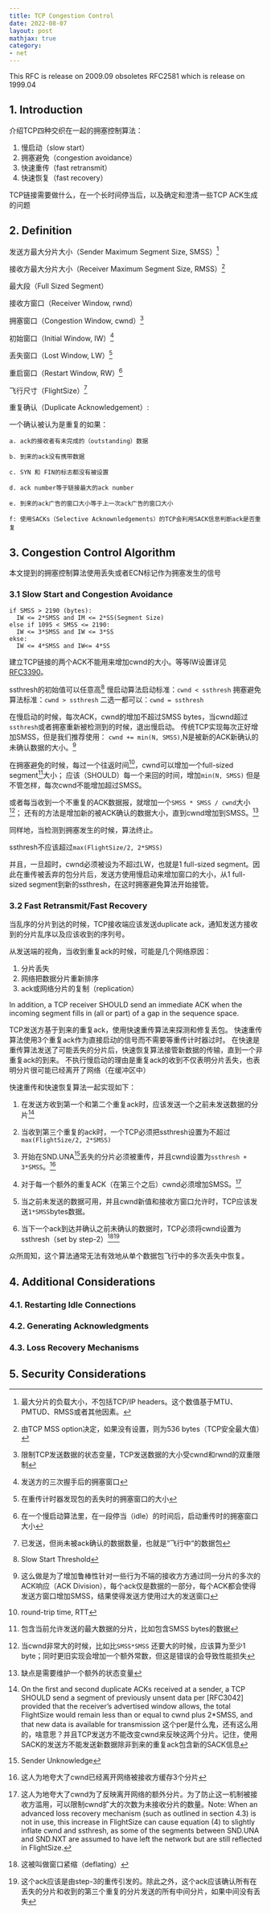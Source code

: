 ```yaml
---
title: TCP Congestion Control
date: 2022-08-07
layout: post
mathjax: true
category:
- net
---
```

This RFC is release on 2009.09 obsoletes RFC2581 which is release on 1999.04

## 1. Introduction

介绍TCP四种交织在一起的拥塞控制算法：

1. 慢启动（slow start）
1. 拥塞避免（congestion avoidance）
1. 快速重传（fast retransmit）
1. 快速恢复（fast recovery）

TCP链接需要做什么，在一个长时间停当后，以及确定和澄清一些TCP ACK生成的问题

## 2. Definition

发送方最大分片大小（Sender Maximum Segment Size, SMSS）[^1]

接收方最大分片大小（Receiver Maximum Segment Size, RMSS）[^2]

最大段（Full Sized Segment）

接收方窗口（Receiver Window, rwnd）

拥塞窗口（Congestion Window, cwnd）[^3]

初始窗口（Initial Window, IW）[^4]

丢失窗口（Lost Window, LW）[^5]

重启窗口（Restart Window, RW）[^6]

飞行尺寸（FlightSize）[^7]

重复确认（Duplicate Acknowledgement）:

一个确认被认为是重复的如果：

````
a. ack的接收者有未完成的（outstanding）数据

b. 到来的ack没有携带数据

c. SYN 和 FIN的标志都没有被设置

d. ack number等于链接最大的ack number

e. 到来的ack广告的窗口大小等于上一次ack广告的窗口大小

f: 使用SACKs（Selective Acknownledgements）的TCP会利用SACK信息判断ack是否重复
````

## 3. Congestion Control Algorithm

本文提到的拥塞控制算法使用丢失或者ECN标记作为拥塞发生的信号

### 3.1 Slow Start and Congestion Avoidance

````
if SMSS > 2190 (bytes):
  IW <= 2*SMSS and IM <= 2*SS(Segment Size)
else if 1095 < SMSS <= 2190:
  IW <= 3*SMSS and IW <= 3*SS
ekse:
  IW <= 4*SMSS and IW<= 4*SS
````

建立TCP链接的两个ACK不能用来增加cwnd的大小。等等IW设置详见[RFC3390](https://datatracker.ietf.org/doc/html/rfc3390)。

ssthresh的初始值可以任意高[^8]
慢启动算法启动标准：`cwnd < ssthresh`
拥塞避免算法标准：`cwnd > ssthresh`
二选一都可以：`cwnd = ssthresh`

在慢启动的时候，每次ACK，cwnd的增加不超过SMSS bytes，当cwnd超过`ssthresh`或者拥塞重新被检测到的时候，退出慢启动。
传统TCP实现每次正好增加SMSS，但是我们推荐使用： `cwnd += min(N, SMSS)`,N是被新的ACK新确认的未确认数据的大小。[^13]

在拥塞避免的时候，每过一个往返时间[^12]，cwnd可以增加一个full-sized segment[^9]大小；
应该（SHOULD）每一个来回的时间，增加`min(N, SMSS)`
但是不管怎样，每次cwnd不能增加超过SMSS。

或者每当收到一个不重复的ACK数据报，就增加一个`SMSS * SMSS / cwnd`大小[^10]；
还有的方法是增加新的被ACK确认的数据大小，直到cwnd增加到SMSS。[^11]

同样地，当检测到拥塞发生的时候，算法终止。

ssthresh不应该超过`max(FlightSize/2, 2*SMSS)`

并且，一旦超时，cwnd必须被设为不超过LW，也就是1 full-sized segment。因此在重传被丢弃的包分片后，发送方使用慢启动来增加窗口的大小，从1 full-sized segment到新的ssthresh，在这时拥塞避免算法开始接管。

### 3.2 Fast Retransmit/Fast Recovery

当乱序的分片到达的时候，TCP接收端应该发送duplicate ack，通知发送方接收到的分片乱序以及应该收到的序列号。

从发送端的视角，当收到重复ack的时候，可能是几个网络原因：

1. 分片丢失
1. 网络把数据分片重新排序
1. ack或网络分片的复制（replication）

In addition, a TCP receiver SHOULD send an immediate ACK when the incoming segment fills in (all or part) of a gap in the sequence space.

TCP发送方基于到来的重复ack，使用快速重传算法来探测和修复丢包。
快速重传算法使用3个重复ack作为直接启动的信号而不需要等重传计时器过时。
在快速是重传算法发送了可能丢失的分片后，快速恢复算法接管新数据的传输，直到一个非重复ack的到来。
不执行慢启动的理由是重复ack的收到不仅表明分片丢失，也表明分片很可能已经离开了网络（在缓冲区中）

快速重传和快速恢复算法一起实现如下：

1. 在发送方收到第一个和第二个重复ack时，应该发送一个之前未发送数据的分片[^14]

1. 当收到第三个重复的ack时，一个TCP必须把ssthresh设置为不超过`max(FlightSize/2, 2*SMSS)`

1. 开始在SND.UNA[^15]丢失的分片必须被重传，并且cwnd设置为`ssthresh + 3*SMSS`。[^16]

1. 对于每一个额外的重复ACK（在第三个之后）cwnd必须增加SMSS。[^17]

1. 当之前未发送的数据可用，并且cwnd新值和接收方窗口允许时，TCP应该发送`1*SMSS`bytes数据。

1. 当下一个ack到达并确认之前未确认的数据时，TCP必须将cwnd设置为ssthresh（set by step-2）[^18][^19]

众所周知，这个算法通常无法有效地从单个数据包飞行中的多次丢失中恢复。

## 4. Additional Considerations

### 4.1. Restarting Idle Connections

### 4.2. Generating Acknowledgments

### 4.3. Loss Recovery Mechanisms

## 5.  Security Considerations

[^1]: 最大分片的负载大小，不包括TCP/IP headers。这个数值基于MTU、PMTUD、RMSS或者其他因素。

[^2]: 由TCP MSS option决定，如果没有设置，则为536 bytes（TCP安全最大值）

[^3]: 限制TCP发送数据的状态变量，TCP发送数据的大小受cwnd和rwnd的双重限制

[^4]: 发送方的三次握手后的拥塞窗口

[^5]: 在重传计时器发现包的丢失时的拥塞窗口的大小

[^6]: 在一个慢启动算法里，在一段停当（idle）的时间后，启动重传时的拥塞窗口大小

[^7]: 已发送，但尚未被ack确认的数据数量，也就是“飞行中“的数据包

[^8]: Slow Start Threshold

[^9]: 包含当前允许发送的最大数据的分片，比如包含SMSS bytes的数据

[^10]: 当cwnd非常大的时候，比如比`SMSS*SMSS` 还要大的时候，应该算为至少1 byte；同时更旧实现会增加一个额外常数，但这是错误的会导致性能损失

[^11]: 缺点是需要维护一个额外的状态变量

[^12]: round-trip time, RTT

[^13]: 这么做是为了增加鲁棒性针对一些行为不端的接收方方通过同一分片的多次的ACK响应（ACK Division），每个ack仅是数据的一部分，每个ACK都会使得发送方窗口增加SMSS，结果使得发送方使用过大的发送窗口

[^14]: On the first and second duplicate ACKs received at a sender, a TCP SHOULD send a segment of previously unsent data per [RFC3042] provided that the receiver’s advertised window allows, the total FlightSize would remain less than or equal to cwnd plus 2*SMSS, and that new data is available for transmission
这个per是什么鬼，还有这么用的，啥意思？并且TCP发送方不能改变cwnd来反映这两个分片。记住，使用SACK的发送方不能发送新数据除非到来的重复ack包含新的SACK信息

[^15]: Sender Unknowledge

[^16]: 这人为地夸大了cwnd已经离开网络被接收方缓存3个分片

[^17]: 这人为地夸大了cwnd为了反映离开网络的额外分片。为了防止这一机制被接收方滥用，可以限制cwnd扩大的次数为未接收分片的数量。Note: When an advanced loss recovery mechanism (such as outlined in section 4.3) is not in use, this increase in FlightSize can cause equation (4) to slightly inflate cwnd and ssthresh, as some of the segments between SND.UNA and SND.NXT are assumed to have left the network but are still reflected in FlightSize.

[^18]: 这被叫做窗口紧缩（deflating）

[^19]: 这个ack应该是由step-3的重传引发的。除此之外，这个ack应该确认所有在丢失的分片和收到的第三个重复的分片发送的所有中间分片，如果中间没有丢失

[^20]: [^21]: [^22]: [^23]: [^24]: [^25]: [^26]: [^27]: [^28]: [^29]: [^30]: 